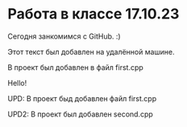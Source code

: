 # Работа в классе 17.10.23
Сегодня занкомимся с GitHub. :)

Этот текст был добавлен на удалённой машине.

В проект был добавлен в файл first.cpp

Hello!

UPD: В проект быд добавлен файл first.cpp

UPD2: В проект был добавлен second.cpp

